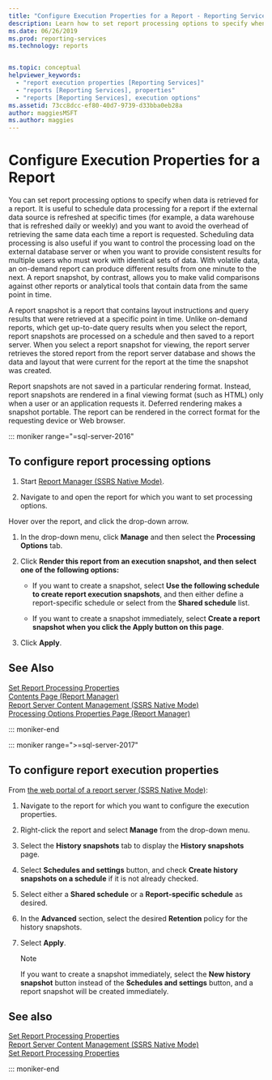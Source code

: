 ```yaml
---
title: "Configure Execution Properties for a Report - Reporting Services | Microsoft Docs"
description: Learn how to set report processing options to specify when to retrieve report data to avoid the overhead of retrieving the same data each time a report is requested. 
ms.date: 06/26/2019
ms.prod: reporting-services
ms.technology: reports


ms.topic: conceptual
helpviewer_keywords: 
  - "report execution properties [Reporting Services]"
  - "reports [Reporting Services], properties"
  - "reports [Reporting Services], execution options"
ms.assetid: 73cc8dcc-ef80-40d7-9739-d33bba0eb28a
author: maggiesMSFT
ms.author: maggies
---
```

# Configure Execution Properties for a Report
  You can set report processing options to specify when data is retrieved for a report. It is useful to schedule data processing for a report if the external data source is refreshed at specific times (for example, a data warehouse that is refreshed daily or weekly) and you want to avoid the overhead of retrieving the same data each time a report is requested. Scheduling data processing is also useful if you want to control the processing load on the external database server or when you want to provide consistent results for multiple users who must work with identical sets of data. With volatile data, an on-demand report can produce different results from one minute to the next. A report snapshot, by contrast, allows you to make valid comparisons against other reports or analytical tools that contain data from the same point in time.  
  
 A report snapshot is a report that contains layout instructions and query results that were retrieved at a specific point in time. Unlike on-demand reports, which get up-to-date query results when you select the report, report snapshots are processed on a schedule and then saved to a report server. When you select a report snapshot for viewing, the report server retrieves the stored report from the report server database and shows the data and layout that were current for the report at the time the snapshot was created.  
  
 Report snapshots are not saved in a particular rendering format. Instead, report snapshots are rendered in a final viewing format (such as HTML) only when a user or an application requests it. Deferred rendering makes a snapshot portable. The report can be rendered in the correct format for the requesting device or Web browser.  

::: moniker range="=sql-server-2016"
  
## To configure report processing options  
  
1.  Start [Report Manager  &#40;SSRS Native Mode&#41;](../web-portal-ssrs-native-mode.md).  
  
2.  Navigate to and open the report for which you want to set processing options.  
  
 Hover over the report, and click the drop-down arrow.  
  
1.  In the drop-down menu, click **Manage** and then select the **Processing Options** tab.  
  
2.  Click **Render this report from an execution snapshot, and then select one of the following options:**  
  
    -   If you want to create a snapshot, select **Use the following schedule to create report execution snapshots**, and then either define a report-specific schedule or select from the **Shared schedule** list.  
  
    -   If you want to create a snapshot immediately, select **Create a report snapshot when you click the Apply button on this page**.  
  
3.  Click **Apply**.  
  
## See Also  
 [Set Report Processing Properties](../../reporting-services/report-server/set-report-processing-properties.md)   
 [Contents Page &#40;Report Manager&#41;](/previous-versions/sql/sql-server-2016/ms186470(v=sql.130))   
 [Report Server Content Management &#40;SSRS Native Mode&#41;](../../reporting-services/report-server/report-server-content-management-ssrs-native-mode.md)   
 [Processing Options Properties Page &#40;Report Manager&#41;](/previous-versions/sql/sql-server-2016/ms178821(v=sql.130))  
  
::: moniker-end

::: moniker range=">=sql-server-2017"
  
## To configure report execution properties  
  
From [the web portal of a report server (SSRS Native Mode)](../../reporting-services/web-portal-ssrs-native-mode.md):  
  
1. Navigate to the report for which you want to configure the execution properties.  
  
2. Right-click the report and select **Manage** from the drop-down menu.

3. Select the **History snapshots** tab to display the **History snapshots** page.  
  
4. Select **Schedules and settings** button, and check **Create history snapshots on a schedule** if it is not already checked.
  
5. Select either a **Shared schedule** or a **Report-specific schedule** as desired.  
  
6. In the **Advanced** section, select the desired **Retention** policy for the history snapshots.  
  
7. Select **Apply**.  
  
   >[!NOTE]
   >If you want to create a snapshot immediately, select the **New history snapshot** button instead of the **Schedules and settings** button, and a report snapshot will be created immediately.  
  
## See also  
 [Set Report Processing Properties](../../reporting-services/report-server/set-report-processing-properties.md)   
 [Report Server Content Management (SSRS Native Mode)](../../reporting-services/report-server/report-server-content-management-ssrs-native-mode.md)   
 [Set Report Processing Properties](../../reporting-services/report-server/set-report-processing-properties.md)   

::: moniker-end